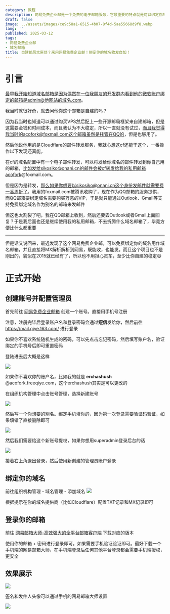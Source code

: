 ```yaml
---
category: 教程
description: 网易免费企业邮是一个免费的电子邮箱服务，它最重要的特点就是可以绑定你的域名，比如sudo@onani.cn，并且完全免费且能收能发！
draft: false
image: ../assets/images/ce9c58a1-6515-4b07-8f4d-5ae55668d9f8.webp
lang: ''
published: 2025-03-12
tags:
- 网易免费企业邮
- 域名邮箱
title: 自建邮局太麻烦？来用网易免费企业邮！绑定你的域名收发自如！
---
```

# 引言

最早我开始知道域名邮箱是因为偶然在一位我朋友的开发群内看到他的微软账户绑定的邮箱是admin@他网站的域名.com。

我当时就很好奇，就去问他你这个邮箱是自建的吗？

因为我当时也知道可以通过购买VPS然后配上一些开源邮局框架来自建邮箱，但是这需要金钱和时间成本，而且我认为不大稳定，所以一直就没有试过，而且我觉得我当时的acofork@foxmail.com这个邮箱虽然是托管在QQ的，但是也够用了。

然后他说他用的是Cloudflare的邮件转发服务，我就心想这cf还能干这个，一番操作以下发现还真能。

在cf的域名配置中有一个电子邮件转发，可以将发给你域名的邮件转发到你自己用的邮箱，比如发给sikosiko@onani.cn的邮件会被cf转发给我的私用邮箱acofork@foxmail.com。

但是因为是转发，那么如果你想要以sikosiko@onani.cn这个身份发邮件就需要费一番周折了。我用的foxmail.com被腾讯收购了，现在作为QQ邮箱的服务提供，而QQ邮箱要绑定域名需要购买万恶的VIP，于是就只能通过Outlook、Gmail等支持免费绑定域名作为别名的邮箱来发邮件

但这也太割裂了吧，我在QQ邮箱上收到，然后还要去Outlook或者Gmail上面回复？于是我后面也还是继续使用我的私用邮箱，不去折腾什么域名邮箱了，毕竟方便比什么都重要



---

但是话又说回来，最近发现了这个网易免费企业邮，可以免费绑定你的域名用作域名邮箱，并且直接将MX解析解析到网易，既能收，也能发。而且这个项目也不是刚出的，貌似在2015就已经有了，所以也不用担心灵车，至少比你自建的稳定😋

# 正式开始

## 创建账号并配置管理员

首先前往 [网易免费企业邮箱](https://ym.163.com/) 创建一个账号。直接用手机号注册

注意，注册完毕后登录账户名和登录密码会通过**短信**发给你，然后前往 https://mail.qiye.163.com/ 进行登录

如果你不喜欢系统随机生成的密码，可以先点击忘记密码，然后填写账户名，验证绑定的手机号后即可重置密码

登陆进去后大概是这样

![](../assets/images/65e5b400-96d7-44c6-b16e-a7a409104c3c.webp)

如果你不喜欢你的账户名，比如我的就是 **erchashush** @acofork.freeqiye.com，这个erchashush其实是可以更改的

在组织机构管理中点击账号管理，选择新建账号

![](../assets/images/a20e7931-c460-4134-b1b0-0fee82f8a7fc.webp)

然后写一个你想要的别名。绑定手机填你的，因为第一次登录需要验证码验证，如果填错了直接删除即可

![](../assets/images/b9ac287d-ff90-4f8c-88ba-0d7bb1588f1c.webp)

然后我们需要给这个新账号提权，如果你想用superadmin登录后台的话

![](../assets/images/6f21feca-984d-444e-b80f-bf1a28e4cf79.webp)

接着右上角退出登录，然后使用新创建的管理员账户登录

## 绑定你的域名

前往组织机构管理 - 域名管理 - 添加域名
![](../assets/images/2fa04b72-f0e7-43c0-9c2a-1daab62e67cb.webp)

根据提示在你的域名提供商（比如Cloudflare）配置TXT记录和MX记录即可

## 登录你的邮箱

前往 [网易邮箱大师-高效强大的全平台邮箱客户端](https://dashi.163.com/) 下载对应的版本

使用你的邮箱 + 密码进行登录即可。如果需要手机验证验证即可。最好下载一个手机端的网易邮箱大师，在手机端登录后任何其他平台登录都会需要手机端授权，更安全

## 效果展示

![](../assets/images/614794bd-d84d-4b66-b816-1d6d6ce73727.webp)

签名和发件人头像可以通过手机的网易邮箱大师设置

![](../assets/images/57f759bc-46fb-4f99-b6bb-751464661240.webp)